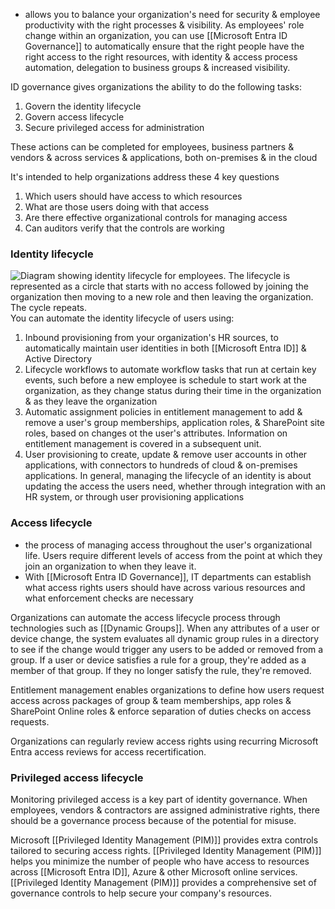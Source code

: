 - allows you to balance your organization's need for security & employee productivity with the right processes & visibility. As employees' role change within an organization, you can use [[Microsoft Entra ID Governance]] to automatically ensure that the right people have the right access to the right resources, with identity & access process automation, delegation to business groups & increased visibility.

ID governance gives organizations the ability to do the following tasks:
1. Govern the identity lifecycle
2. Govern access lifecycle
3. Secure privileged access for administration

These actions can be completed for employees, business partners & vendors & across services & applications, both on-premises & in the cloud

It's intended to help organizations address these 4 key questions
1. Which users should have access to which resources
2. What are those users doing with that access
3. Are there effective organizational controls for managing access
4. Can auditors verify that the controls are working
### Identity lifecycle
 ![Diagram showing identity lifecycle for employees. The lifecycle is represented as a circle that starts with no access followed by joining the organization then moving to a new role and then leaving the organization. The cycle repeats.](https://learn.microsoft.com/en-us/training/wwl-sci/describe-identity-protection-governance-capabilities/media/2-identify-lifecycle-management-v3.png)
You can automate the identity lifecycle of users using:
1. Inbound provisioning from your organization's HR sources, to automatically maintain user identities in both [[Microsoft Entra ID]] & Active Directory
2. Lifecycle workflows to automate workflow tasks that run at certain key events, such before a new employee is schedule to start work at the organization, as they change status during their time in the organization & as they leave the organization
3. Automatic assignment policies in entitlement management to add & remove a user's group memberships, application roles, & SharePoint site roles, based on changes ot the user's attributes. Information on entitlement management is covered in a subsequent unit.
4. User provisioning to create, update & remove user accounts in other applications, with connectors to hundreds of cloud & on-premises applications.
In general, managing the lifecycle of an identity is about updating the access the users need, whether through integration with an HR system, or through user provisioning applications
### Access lifecycle
- the process of managing access throughout the user's organizational life. Users require different levels of access from the point at which they join an organization to when they leave it.
- With [[Microsoft Entra ID Governance]], IT departments can establish what access rights users should have across various resources and what enforcement checks are necessary

Organizations can automate the access lifecycle process through technologies such as [[Dynamic Groups]]. When any attributes of a user or device change, the system evaluates all dynamic group rules in a directory to see if the change would trigger any users to be added or removed from a group. If a user or device satisfies a rule for a group, they're added as a member of that group. If they no longer satisfy the rule, they're removed.

Entitlement management enables organizations to define how users request access across packages of group & team memberships, app roles & SharePoint Online roles & enforce separation of duties checks on access requests.

Organizations can regularly review access rights using recurring Microsoft Entra access reviews for access recertification.
### Privileged access lifecycle
Monitoring privileged access is a key part of identity governance. When employees, vendors & contractors are assigned administrative rights, there should be a governance process because of the potential for misuse.

Microsoft [[Privileged Identity Management (PIM)]] provides extra controls tailored to securing access rights. [[Privileged Identity Management (PIM)]] helps you minimize the number of people who have access to resources across [[Microsoft Entra ID]], Azure & other Microsoft online services. [[Privileged Identity Management (PIM)]] provides a comprehensive set of governance controls to help secure your company's resources.